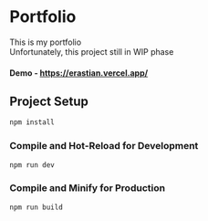 # Portfolio

This is my portfolio   
Unfortunately, this project still in WIP phase

#### Demo - **https://erastian.vercel.app/**



## Project Setup

```sh
npm install
```

### Compile and Hot-Reload for Development

```sh
npm run dev
```

### Compile and Minify for Production

```sh
npm run build
```

